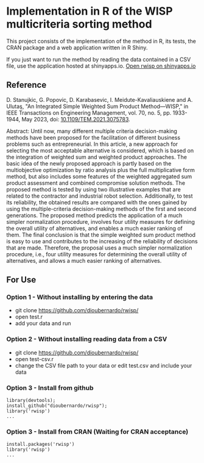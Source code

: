 # Implementation in R of the WISP multicriteria sorting method

This project consists of the implementation of the method in R, its tests, the CRAN package and a web application written in R Shiny.

If you just want to run the method by reading the data contained in a CSV file, use the application hosted at shinyapps.io.
[Open rwisp on shinyapps.io](https://bernardosilva.shinyapps.io/rwisp/)

## Reference

D. Stanujkic, G. Popovic, D. Karabasevic, I. Meidute-Kavaliauskiene and A. Ulutaş, "An Integrated Simple Weighted Sum Product Method—WISP," in IEEE Transactions on Engineering Management, vol. 70, no. 5, pp. 1933-1944, May 2023, doi: [10.1109/TEM.2021.3075783](https://doi.org/10.1109/TEM.2021.3075783).

Abstract: Until now, many different multiple criteria decision-making methods have been proposed for the facilitation of different business problems such as entrepreneurial. In this article, a new approach for selecting the most acceptable alternative is considered, which is based on the integration of weighted sum and weighted product approaches. The basic idea of the newly proposed approach is partly based on the multiobjective optimization by ratio analysis plus the full multiplicative form method, but also includes some features of the weighted aggregated sum product assessment and combined compromise solution methods. The proposed method is tested by using two illustrative examples that are related to the contractor and industrial robot selection. Additionally, to test its reliability, the obtained results are compared with the ones gained by using the multiple-criteria decision-making methods of the first and second generations. The proposed method predicts the application of a much simpler normalization procedure, involves four utility measures for defining the overall utility of alternatives, and enables a much easier ranking of them. The final conclusion is that the simple weighted sum product method is easy to use and contributes to the increasing of the reliability of decisions that are made. Therefore, the proposal uses a much simpler normalization procedure, i.e., four utility measures for determining the overall utility of alternatives, and allows a much easier ranking of alternatives.

## For Use

### Option 1 - Without installing by entering the data
- git clone https://github.com/dioubernardo/rwisp/
- open test.r 
- add your data and run

### Option 2 - Without installing reading data from a CSV
- git clone https://github.com/dioubernardo/rwisp/
- open test-csv.r
- change the CSV file path to your data or edit test.csv and include your data

### Option 3 - Install from github
```
library(devtools);
install_github("dioubernardo/rwisp");
library('rwisp')
...
```

### Option 3 - Install from CRAN (Waiting for CRAN acceptance)
```
install.packages('rwisp')
library('rwisp')
...
```

